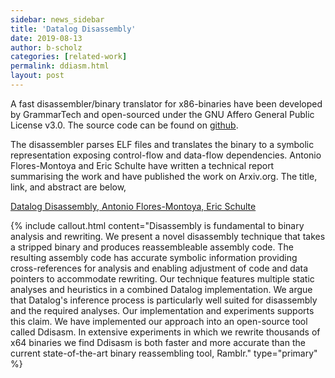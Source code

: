 ```yaml
---
sidebar: news_sidebar
title: 'Datalog Disassembly'
date: 2019-08-13
author: b-scholz
categories: [related-work]
permalink: ddiasm.html
layout: post
---
```


A fast disassembler/binary translator for x86-binaries have 
been developed by GrammarTech and open-sourced under the 
GNU Affero General Public License v3.0.
The source code can be found on [github](https://github.com/GrammaTech/ddisasm).

The disassembler parses ELF files and translates the binary 
to a symbolic representation exposing control-flow and data-flow dependencies. 
Antonio Flores-Montoya and Eric Schulte have written a technical 
report summarising the work and have published the work on 
Arxiv.org. The title, link, and abstract are below,

[Datalog Disassembly, Antonio Flores-Montoya, Eric Schulte](https://arxiv.org/abs/1906.03969)

{% include callout.html content="Disassembly is fundamental to binary analysis and rewriting. We present a novel disassembly technique that takes a
stripped binary and produces reassembleable assembly code. The resulting assembly code has accurate symbolic information
providing cross-references for analysis and enabling adjustment of code and data pointers to accommodate rewriting. Our
technique features multiple static analyses and heuristics in a combined Datalog implementation. We argue that Datalog's
inference process is particularly well suited for disassembly and the required analyses. Our implementation and
experiments supports this claim. We have implemented our approach into an open-source tool called Ddisasm. In extensive
experiments in which we rewrite thousands of x64 binaries we find Ddisasm is both faster and more accurate than the
current state-of-the-art binary reassembling tool, Ramblr."  type="primary" %} 
